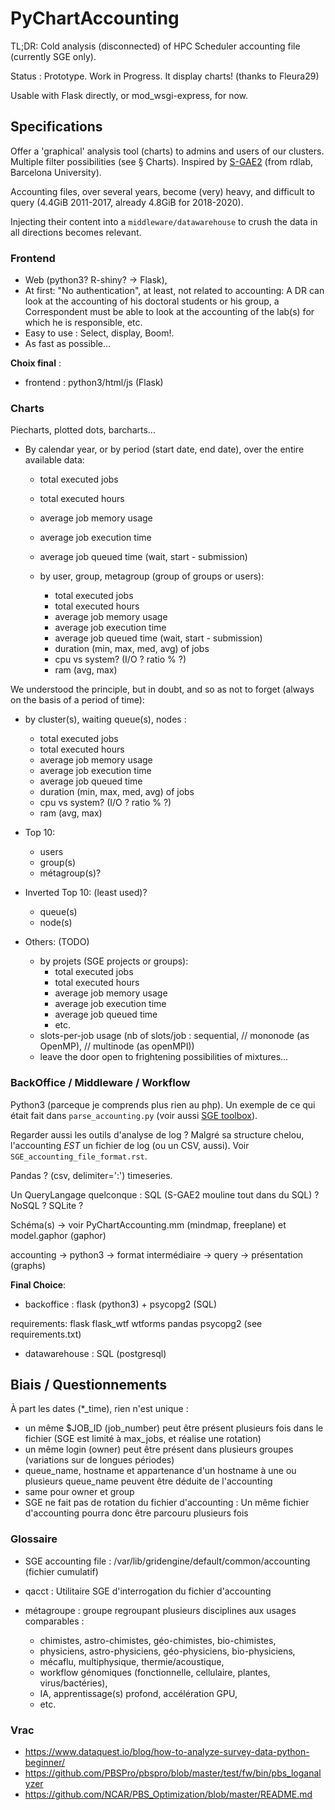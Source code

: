 # PyChartAccounting

TL;DR: Cold analysis (disconnected) of HPC Scheduler accounting file (currently SGE only).

Status : Prototype. Work in Progress. It display charts! (thanks to Fleura29)

Usable with Flask directly, or mod_wsgi-express, for now.


## Specifications

Offer a 'graphical' analysis tool (charts) to admins and users of
our clusters. Multiple filter possibilities (see § Charts). Inspired by 
[S-GAE2](https://rdlab.cs.upc.edu/s-gae/) (from rdlab, Barcelona University).

Accounting files, over several years, become (very) heavy, and
difficult to query (4.4GiB 2011-2017, already 4.8GiB for 2018-2020).

Injecting their content into a `middleware/datawarehouse` to crush the data in all directions becomes relevant.


### Frontend

* Web (python3? R-shiny? -> Flask),
* At first: "No authentication", at least, not related to accounting: A DR can look at the accounting of his doctoral students or his group, a Correspondent must be able to look at the accounting of the lab(s) for which he is responsible, etc.
* Easy to use : Select, display, Boom!.
* As fast as possible...

**Choix final** :

* frontend : python3/html/js (Flask)

### Charts

Piecharts, plotted dots, barcharts...

* By calendar year, or by period (start date, end date), over the entire available data:
    * total executed jobs
    * total executed hours
    * average job memory usage
    * average job execution time
    * average job queued time (wait, start - submission)

    * by user, group, metagroup (group of groups or users):
        * total executed jobs
        * total executed hours
        * average job memory usage
        * average job execution time
        * average job queued time (wait, start - submission)
        * duration (min, max, med, avg) of jobs
        * cpu vs system? (I/O ? ratio % ?)
        * ram (avg, max)

We understood the principle, but in doubt, and so as not to forget (always on the basis of a period of time):

* by cluster(s), waiting queue(s), nodes :
    * total executed jobs
    * total executed hours
    * average job memory usage
    * average job execution time
    * average job queued time
    * duration (min, max, med, avg) of jobs
    * cpu vs system? (I/O ? ratio % ?)
    * ram (avg, max)

* Top 10:
    * users
    * group(s)
    * métagroup(s)?

* Inverted Top 10: (least used)?
    * queue(s)
    * node(s)

* Others: (TODO)
    * by projets (SGE projects or groups):
        * total executed jobs
        * total executed hours
        * average job memory usage
        * average job execution time
        * average job queued time
        * etc.
    * slots-per-job usage (nb of slots/job : sequential, // mononode (as OpenMP), // multinode (as openMPI))
    * leave the door open to frightening possibilities of mixtures...


### BackOffice / Middleware / Workflow

Python3 (parceque je comprends plus rien au php). Un exemple de ce qui était fait dans `parse_accounting.py` 
(voir aussi [SGE toolbox](https://github.com/ltaulell/sge_toolbox)).

Regarder aussi les outils d'analyse de log ? Malgré sa structure chelou, 
l'accounting *EST* un fichier de log (ou un CSV, aussi). Voir `SGE_accounting_file_format.rst`.

Pandas ? (csv, delimiter=':') timeseries.

Un QueryLangage quelconque : SQL (S-GAE2 mouline tout dans du SQL) ? NoSQL ? SQLite ?

Schéma(s) -> voir PyChartAccounting.mm (mindmap, freeplane) et model.gaphor (gaphor)

accounting -> python3 -> format intermédiaire -> query -> présentation (graphs)

**Final Choice**:

* backoffice : flask (python3) + psycopg2 (SQL)

requirements: flask flask_wtf wtforms pandas psycopg2 (see requirements.txt)

* datawarehouse : SQL (postgresql)


## Biais / Questionnements

À part les dates (*_time), rien n'est unique :

* un même $JOB_ID (job_number) peut être présent plusieurs fois dans le fichier (SGE est limité à max_jobs, et réalise une rotation)
* un même login (owner) peut être présent dans plusieurs groupes (variations sur de longues périodes)
* queue_name, hostname et appartenance d'un hostname à une ou plusieurs queue_name peuvent être déduite de l'accounting
* same pour owner et group
* SGE ne fait pas de rotation du fichier d'accounting : Un même fichier d'accounting pourra donc être parcouru plusieurs fois


### Glossaire

* SGE accounting file : /var/lib/gridengine/default/common/accounting (fichier cumulatif)

* qacct : Utilitaire SGE d'interrogation du fichier d'accounting

* métagroupe : groupe regroupant plusieurs disciplines aux usages comparables :
    - chimistes, astro-chimistes, géo-chimistes, bio-chimistes,
    - physiciens, astro-physiciens, géo-physiciens, bio-physiciens,
    - mécaflu, multiphysique, thermie/acoustique,
    - workflow génomiques (fonctionnelle, cellulaire, plantes, virus/bactéries),
    - IA, apprentissage(s) profond, accélération GPU,
    - etc.

### Vrac

* https://www.dataquest.io/blog/how-to-analyze-survey-data-python-beginner/
* https://github.com/PBSPro/pbspro/blob/master/test/fw/bin/pbs_loganalyzer
* https://github.com/NCAR/PBS_Optimization/blob/master/README.md

